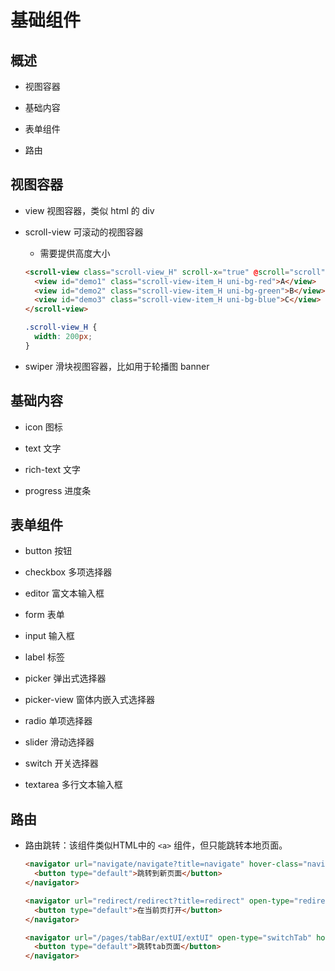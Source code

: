 # 基础组件

## 概述

  - 视图容器

  - 基础内容

  - 表单组件

  - 路由

## 视图容器

  - view 视图容器，类似 html 的 div

  - scroll-view 可滚动的视图容器

      - 需要提供高度大小

    ```html
    <scroll-view class="scroll-view_H" scroll-x="true" @scroll="scroll" scroll-left="120">
      <view id="demo1" class="scroll-view-item_H uni-bg-red">A</view>
      <view id="demo2" class="scroll-view-item_H uni-bg-green">B</view>
      <view id="demo3" class="scroll-view-item_H uni-bg-blue">C</view>
    </scroll-view>
    ```

    ```css
    .scroll-view_H {
      width: 200px;
    }
    ```

  - swiper 滑块视图容器，比如用于轮播图 banner

## 基础内容

  - icon 图标

  - text 文字

  - rich-text 文字

  - progress 进度条

## 表单组件

  - button 按钮

  - checkbox 多项选择器

  - editor 富文本输入框

  - form 表单

  - input 输入框

  - label 标签

  - picker 弹出式选择器

  - picker-view 窗体内嵌入式选择器

  - radio 单项选择器

  - slider 滑动选择器

  - switch 开关选择器

  - textarea 多行文本输入框

## 路由

  - 路由跳转：该组件类似HTML中的 `<a>` 组件，但只能跳转本地页面。

    ```html
    <navigator url="navigate/navigate?title=navigate" hover-class="navigator-hover">
      <button type="default">跳转到新页面</button>
    </navigator>

    <navigator url="redirect/redirect?title=redirect" open-type="redirect" hover-class="other-navigator-hover">
      <button type="default">在当前页打开</button>
    </navigator>

    <navigator url="/pages/tabBar/extUI/extUI" open-type="switchTab" hover-class="other-navigator-hover">
      <button type="default">跳转tab页面</button>
    </navigator>
    ```
